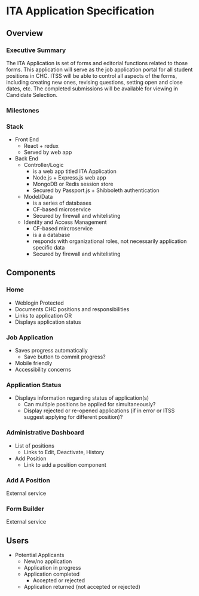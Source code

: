 # ITA Application Specification

## Overview

### Executive Summary
The ITA Application is set of forms and editorial functions related to those forms. This application will serve as the job application portal for all student positions in CHC. ITSS will be able to control all aspects of the forms, including creating new ones, revising questions, setting open and close dates, etc. The completed submissions will be available for viewing in Candidate Selection.

### Milestones

### Stack
 * Front End
   * React + redux
   * Served by web app
 * Back End
   * Controller/Logic
     * is a web app titled ITA Application
     * Node.js + Express.js web app
     * MongoDB or Redis session store
     * Secured by Passport.js + Shibboleth authentication
   * Model/Data
     * is a series of databases
     * CF-based microservice
     * Secured by firewall and whitelisting
   * Identity and Access Management
     * CF-based mircroservice
     * is a a database
     * responds with organizational roles, not necessarily application specific data
     * Secured by firewall and whitelisting
          
## Components

### Home
  * Weblogin Protected
  * Documents CHC positions and responsibilities
  * Links to application
  OR
  * Displays application status
  
### Job Application
  * Saves progress automatically
    * Save button to commit progress?
  * Mobile friendly
  * Accessibility concerns
    
### Application Status
  * Displays information regarding status of application(s)
    * Can multiple positions be applied for simultaneously?
    * Display rejected or re-opened applications (if in error or ITSS suggest applying for different position)?

### Administrative Dashboard
  * List of positions
    * Links to Edit, Deactivate, History
  * Add Position
    * Link to add a position component
    
### Add A Position
  External service
### Form Builder
  External service
  
## Users
  * Potential Applicants
    * New/no application
    * Application in progress
    * Application completed
      * Accepted or rejected
    * Application returned (not accepted or rejected)
